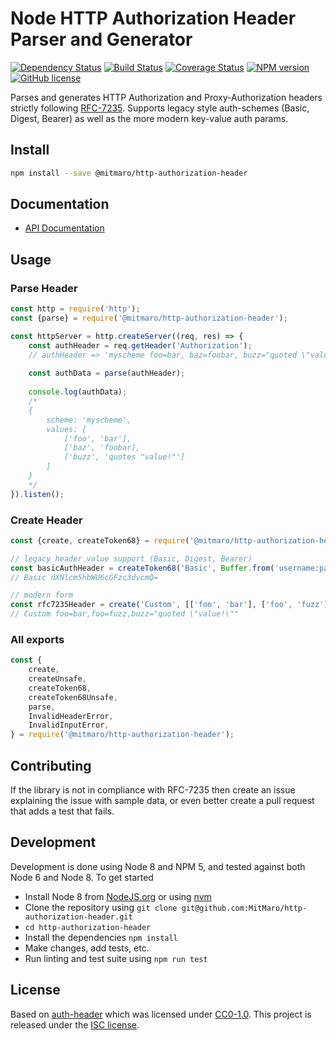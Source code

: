 # Node HTTP Authorization Header Parser and Generator

[![Dependency Status](https://david-dm.org/MitMaro/http-authorization-header.svg)][1]
[![Build Status](https://travis-ci.org/MitMaro/http-authorization-header.svg?branch=master)][2]
[![Coverage Status](https://coveralls.io/repos/github/MitMaro/http-authorization-header/badge.svg?branch=master)][3]
[![NPM version](https://img.shields.io/npm/v/@mitmaro/http-authorization-header.svg)][4]
[![GitHub license](https://img.shields.io/badge/license-ISC-blue.svg)][5]

Parses and generates HTTP Authorization and Proxy-Authorization headers strictly following [RFC-7235][6]. Supports
legacy style auth-schemes (Basic, Digest, Bearer) as well as the more modern key-value auth params.

## Install

```bash
npm install --save @mitmaro/http-authorization-header
```

## Documentation

* [API Documentation][10]

## Usage

### Parse Header

```javascript
const http = require('http');
const {parse} = require('@mitmaro/http-authorization-header');

const httpServer = http.createServer((req, res) => {
    const authHeader = req.getHeader('Authorization');
    // authHeader => 'myscheme foo=bar, baz=foobar, buzz="quoted \"value!\""
    
    const authData = parse(authHeader);
    
    console.log(authData);
    /*
    {
        scheme: 'myscheme',
        values: [
            ['foo', 'bar'],
            ['baz', 'foobar],
            ['buzz', 'quotes "value!"']
        ]
    }
    */
}).listen();
```

### Create Header

```javascript
const {create, createToken68} = require('@mitmaro/http-authorization-header');

// legacy header value support (Basic, Digest, Bearer)
const basicAuthHeader = createToken68('Basic', Buffer.from('username:password').toString('base64'));
// Basic dXNlcm5hbWU6cGFzc3dvcmQ=

// modern form
const rfc7235Header = create('Custom', [['foo', 'bar'], ['foo', 'fuzz'], ['buzz', 'quoted "value!"']]);
// Custom foo=bar,foo=fuzz,buzz="quoted \"value!\""
```

### All exports

```javascript
const {
	create,
	createUnsafe,
	createToken68,
	createToken68Unsafe,
	parse,
	InvalidHeaderError,
	InvalidInputError,
} = require('@mitmaro/http-authorization-header');
```

## Contributing

If the library is not in compliance with RFC-7235 then create an issue explaining the issue with sample data, or even
better create a pull request that adds a test that fails.

## Development

Development is done using Node 8 and NPM 5, and tested against both Node 6 and Node 8. To get started

* Install Node 8 from [NodeJS.org][7] or using [nvm]
* Clone the repository using `git clone git@github.com:MitMaro/http-authorization-header.git`
* `cd http-authorization-header`
* Install the dependencies `npm install`
* Make changes, add tests, etc.
* Run linting and test suite using `npm run test`

## License

Based on [auth-header][8] which was licensed under [CC0-1.0][9]. This project is released under the
[ISC license](LICENSE).

[1]:https://david-dm.org/MitMaro/http-authorization-header
[2]:https://travis-ci.org/MitMaro/http-authorization-header
[3]:https://coveralls.io/github/MitMaro/http-authorization-header?branch=master
[4]:https://www.npmjs.com/package/@mitmaro/http-authorization-header
[5]:https://raw.githubusercontent.com/MitMaro/http-authorization-header/master/LICENSE
[6]:https://tools.ietf.org/html/rfc7235
[7]:https://nodejs.org/en/download/
[8]:https://github.com/izaakschroeder/auth-header
[9]:https://creativecommons.org/publicdomain/zero/1.0/
[10]:http://www.mitmaro.ca/http-authorization-header/
[nvm]:https://github.com/creationix/nvm#installation
